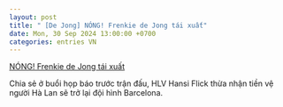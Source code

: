 ```yaml
---
layout: post
title: " [De Jong] NÓNG! Frenkie de Jong tái xuất"
date: Mon, 30 Sep 2024 13:00:00 +0700
categories: entries VN
---
```

[NÓNG! Frenkie de Jong tái xuất](https://www.tinthethao.com.vn/nong-frenkie-de-jong-tai-xuat-d781659.html)

Chia sẻ ở buổi họp báo trước trận đấu, HLV Hansi Flick thừa nhận tiền vệ người Hà Lan sẽ trở lại đội hình Barcelona.

